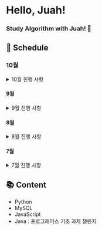 # Hello, Juah!

### Study Algorithm with Juah! 🍹

## 📅 Schedule

### 10월

<details>
  <summary> 10월 진행 사항 </summary>

### 1주차 2024.10.01 ~ 2024.10.06

- [ ] 2024.10.01
- [x] 2024.10.02
  - [백준 1012번 - 유기농 배추](https://www.acmicpc.net/problem/1012)
- [ ] 2024.10.03
- [ ] 2024.10.04
- [ ] 2024.10.05
- [ ] 2024.10.06

### 3주차 2024.10.14 ~ 2024.10.20

- [ ] 2024.10.14
- [x] 2024.10.15
  - [백준 2346번 - 풍선 터뜨리기](https://www.acmicpc.net/problem/2346)
- [x] 2024.10.16
  - [백준 12789번 - 도키도키 간식드리미](https://www.acmicpc.net/problem/12789)
- [ ] 2024.10.17
- [x] 2024.10.18
  - [백준 17952번 - 과제는 끝나지 않아!](https://www.acmicpc.net/problem/17952)
- [ ] 2024.10.19
- [ ] 2024.10.20

### 4주차 2024.10.21 ~ 2024.10.27

- [x] 2024.10.21
  - [백준 30106번 - 현이의 로봇청소기](https://www.acmicpc.net/problem/30106)
  - [백준 2667번 - 단지번호붙이기](https://www.acmicpc.net/problem/2667)
- [x] 2024.10.22
  - [백준 14716번 - 현수막](https://www.acmicpc.net/problem/14716)
- [x] 2024.10.23
  - [백준 10026번 - 적록색약](https://www.acmicpc.net/problem/10026)
- [x] 2024.10.24
  - [백준 7576번 - 토마토](https://www.acmicpc.net/problem/7576)
- [ ] 2024.10.25
- [ ] 2024.10.26
- [ ] 2024.10.27

### 5주차 2024.10.28 ~ 2024.10.31

- [ ] 2024.10.28
- [x] 2024.10.29
  - [프로그래머스 - 1844번](https://school.programmers.co.kr/learn/courses/30/lessons/1844)
- [ ] 2024.10.30
- [ ] 2024.10.31

</details>

#### 9월

<details>
  <summary> 9월 진행 사항 </summary>

### 1주차 2024.09.01 ~ 2024.09.08

- [ ] 2024.09.02
- [ ] 2024.09.03
- [x] 2024.09.04
  - [백준 11060번 - 점프 점프](https://www.acmicpc.net/problem/11060)
  - [백준 21736번 - 헌내기는 친구가 필요해](https://www.acmicpc.net/problem/21736)
  - [프로그래머스 118666번 - 성격 유형 검사하기](https://school.programmers.co.kr/learn/courses/30/lessons/118666)
- [x] 2024.09.05
  - [프로그래머스 299305번 - 대장균들의 자식의 수 구하기](https://school.programmers.co.kr/learn/courses/30/lessons/299305)
- [x] 2024.09.06
  - [백준 11559번 - Puyo Puyo](https://www.acmicpc.net/problem/11559)
- [x] 2024.09.07
  - [프로그래머스 301646번 - 특정 형질을 가지는 대장균 찾기](https://school.programmers.co.kr/learn/courses/30/lessons/301646)

### 2주차 2024.09.09 ~ 2024.09.15

- [ ] 2024.09.09
- [ ] 2024.09.10
- [x] 2024.09.11
  - [프로그래머스 59042번 - 없어진 기록 찾기](https://school.programmers.co.kr/learn/courses/30/lessons/59042)
- [ ] 2024.09.12
- [ ] 2024.09.13
- [ ] 2024.09.14
- [ ] 2024.09.15

### 3주차 2024.09.16 ~ 2024.09.22

- [ ] 2024.09.16
- [ ] 2024.09.17
- [ ] 2024.09.18
- [ ] 2024.09.19
- [ ] 2024.09.20
- [ ] 2024.09.21
- [ ] 2024.09.22

</details>

#### 8월

<details>
  <summary>8월 진행 사항</summary>

### 1주차: 2024.08.01 ~ 2024.08.04

- [x] 2024.08.01
  - [백준 4949번 - 균형잡힌 세상](https://www.acmicpc.net/problem/4949)
- [x] 2024.08.02
  - [백준 2178번 - 미로 탐색](https://www.acmicpc.net/problem/2178)
- [ ] 2024.08.03
- [ ] 2024.08.04

### 2주차: 2024.08.05 ~ 2024.08.11

- [x] 2024.08.05
  - [백준 7576번 - 토마토](https://www.acmicpc.net/problem/7576)
- [x] 2024.08.06
  - [백준 4179번 - 불!](https://www.acmicpc.net/problem/4179)
- [x] 2024.08.07
  - [백준 1697번 - 숨바꼭질](https://www.acmicpc.net/problem/1697)
- [x] 2024.08.08
  - [백준 1629번 - 곱셈](https://www.acmicpc.net/problem/1629)
- [ ] 2024.08.09
- [ ] 2024.08.10
- [ ] 2024.08.11

### 4주차: 2024.08.19 ~ 2024.08.25

- [x] 2024.08.19
  - [프로그래머스 144855번 - 카테고리 별 도서 판매량 집계하기](https://school.programmers.co.kr/learn/courses/30/lessons/144855)
- [ ] 2024.08.20
- [ ] 2024.08.21
- [ ] 2024.08.22
- [ ] 2024.08.23

### 5주차: 2024.08.26 ~ 2024.08.31

- [ ] 2024.08.26
- [ ] 2024.08.27
- [ ] 2024.08.28
- [ ] 2024.08.29
- [x] 2024.08.30
  - [백준 14940번 - 쉬운 최단거리](https://www.acmicpc.net/problem/14940)

</details>

#### 7월

<details>
<summary>7월 진행 사항</summary>

### 1주차: 2024.07.01 ~ 2024.07.07

- [x] 2024.07.01
  - [백준 1811번 - 단어 정렬](https://www.acmicpc.net/problem/1181)
- [ ] 2024.07.02
- [x] 2024.07.03
  - [프로그래머스 - 중복 제거하기](https://school.programmers.co.kr/learn/courses/30/lessons/59408)
  - [백준 1018번 - 체스판 다시 칠하기](https://www.acmicpc.net/problem/1018)
- [ ] 2024.07.04
- [ ] 2024.07.05
- [ ] 2024.07.06
- [x] 2024.07.07
  - [백준 1260번 - DFS와 BFS](https://www.acmicpc.net/problem/1260)
  - [프로그래머스 - ROOT 아이템 구하기](https://school.programmers.co.kr/learn/courses/30/lessons/273710)

### 2주차: 2024.07.08 ~ 2024.07.14

- [ ] 2024.07.08
- [x] 2024.07.09
  - [백준 7562번 - 나이트의 이동](https://www.acmicpc.net/problem/7562)
- [ ] 2024.07.10
- [ ] 2024.07.11
- [ ] 2024.07.12

### 3주차: 2024.07.15 ~ 2024.07.21

- [ ] 2024.07.15
- [x] 2024.07.16
  - [프로그래머스 - 오프라인/온라인 판매 데이터 통합하기](https://school.programmers.co.kr/learn/courses/30/lessons/131537)
  - [백준 12865 - 평범한 배낭](https://www.acmicpc.net/problem/12865)
- [ ] 2024.07.17
- [x] 2024.07.18
  - [프로그래머스 - 불량 사용자](https://school.programmers.co.kr/learn/courses/30/lessons/64064)
- [ ] 2024.07.19

### 4주차: 2024.07.22 ~ 2024.07.28

- [ ] 2024.07.22
- [x] 2024.07.23
  - [프로그래머스 - 불량 사용자](https://school.programmers.co.kr/learn/courses/30/lessons/64064)
- [x] 2024.07.24
  - [프로그래머스 - 표 편집](https://school.programmers.co.kr/learn/courses/30/lessons/81303)
- [x] 2024.07.25
  - [프로그래머스 - 표 편집](https://school.programmers.co.kr/learn/courses/30/lessons/81303)
- [ ] 2024.07.26

### 5주차: 2024.07.29 ~ 2024.07.31

- [x] 2024.07.29
  - [프로그래머스 - 3 x n 타일링](https://school.programmers.co.kr/learn/courses/30/lessons/12902)
- [x] 2024.07.30
  - [프로그래머스 - 단어 변환](https://school.programmers.co.kr/learn/courses/30/lessons/43163)
- [x] 2024.07.31
  - [백준 4991 - 로봇 청소기](https://www.acmicpc.net/problem/4991)

</details>

## 📚 Content

- Python
- MySQL
- JavaScript
- Java : 프로그래머스 기초 과제 챌린지
